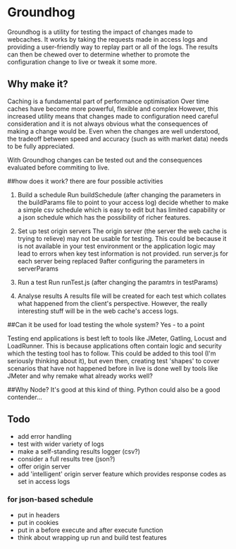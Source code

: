 # Groundhog
Groundhog is a utility for testing the impact of changes made to webcaches.
It works by taking the requests made in access logs and providing a user-friendly way to 
replay part or all of the logs.
The results can then be chewed over to determine whether to promote the configuration change to live or tweak it some more.

## Why make it?
Caching is a fundamental part of performance optimisation
Over time caches have become more powerful, flexible and complex 
However, this increased utility means that changes made to configuration need careful consideration and it is not always obvious what the consequences of making a change would be.
Even when the changes are well understood, the tradeoff between speed and accuracy (such as with market data) needs to be fully appreciated.

With Groundhog changes can be tested out and the consequences evaluated before commiting to live.

##how does it work?
there are four possible activities
1. Build a schedule
Run buildSchedule (after changing the parameters in the buildParams file to point to your access log)
decide whether to make a simple csv schedule which is easy to edit but has limited capability
or a json schedule which has the possibility of richer features.
2. Set up test origin servers
The origin server (the server the web cache is trying to relieve) may not be usable for testing. This could be because it is not available in your test environment or the application logic may lead to errors when key test information is not provided.
run server.js for each server being replaced 9after configuring the parameters in serverParams

3. Run a test
Run runTest.js (after changing the paramtrs in testParams)

4. Analyse results
A results file will be created for each test which collates what happened from the client's perspective. However, the really interesting stuff will be in the web cache's access logs.

##Can it be used for load testing the whole system?
Yes - to a point

Testing end applications is best left to tools like JMeter, Gatling, Locust and LoadRunner. This is because applications often contain logic and security which the testing tool has to follow. This could be added to this tool (I'm seriously thinking about it), but even then, creating test 'shapes' to cover scenarios that have not happened before in live is done well by tools like JMeter and why remake what already works well?

##Why Node?
It's good at this kind of thing. Python could also be a good contender...

## Todo
- add error handling
- test with wider variety of logs 
- make a self-standing results logger (csv?)
- consider a full results tree (json?)
- offer origin server
- add 'intelligent' origin server feature which provides response codes as set in access logs

### for json-based schedule
- put in headers 
- put in cookies
- put in a before execute and after execute function
- think about wrapping up run and build test features
